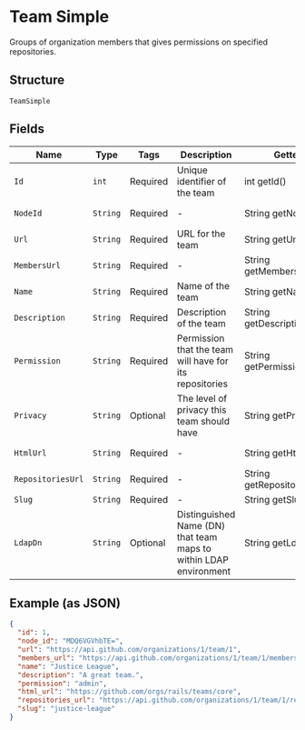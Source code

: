 
# Team Simple

Groups of organization members that gives permissions on specified repositories.

## Structure

`TeamSimple`

## Fields

| Name | Type | Tags | Description | Getter | Setter |
|  --- | --- | --- | --- | --- | --- |
| `Id` | `int` | Required | Unique identifier of the team | int getId() | setId(int id) |
| `NodeId` | `String` | Required | - | String getNodeId() | setNodeId(String nodeId) |
| `Url` | `String` | Required | URL for the team | String getUrl() | setUrl(String url) |
| `MembersUrl` | `String` | Required | - | String getMembersUrl() | setMembersUrl(String membersUrl) |
| `Name` | `String` | Required | Name of the team | String getName() | setName(String name) |
| `Description` | `String` | Required | Description of the team | String getDescription() | setDescription(String description) |
| `Permission` | `String` | Required | Permission that the team will have for its repositories | String getPermission() | setPermission(String permission) |
| `Privacy` | `String` | Optional | The level of privacy this team should have | String getPrivacy() | setPrivacy(String privacy) |
| `HtmlUrl` | `String` | Required | - | String getHtmlUrl() | setHtmlUrl(String htmlUrl) |
| `RepositoriesUrl` | `String` | Required | - | String getRepositoriesUrl() | setRepositoriesUrl(String repositoriesUrl) |
| `Slug` | `String` | Required | - | String getSlug() | setSlug(String slug) |
| `LdapDn` | `String` | Optional | Distinguished Name (DN) that team maps to within LDAP environment | String getLdapDn() | setLdapDn(String ldapDn) |

## Example (as JSON)

```json
{
  "id": 1,
  "node_id": "MDQ6VGVhbTE=",
  "url": "https://api.github.com/organizations/1/team/1",
  "members_url": "https://api.github.com/organizations/1/team/1/members{/member}",
  "name": "Justice League",
  "description": "A great team.",
  "permission": "admin",
  "html_url": "https://github.com/orgs/rails/teams/core",
  "repositories_url": "https://api.github.com/organizations/1/team/1/repos",
  "slug": "justice-league"
}
```

